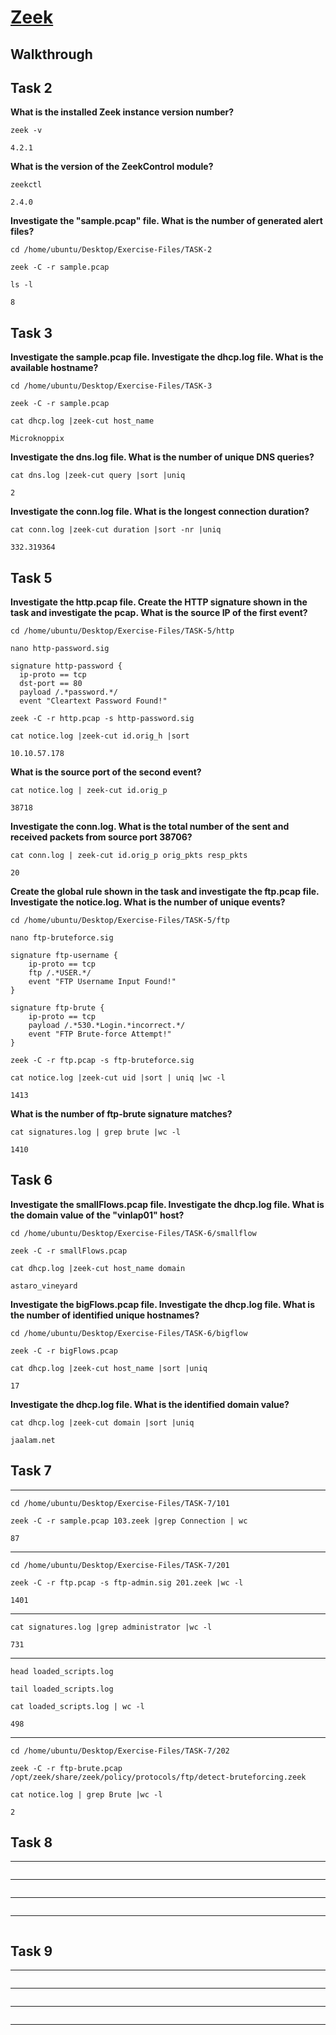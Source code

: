 # [Zeek](https://tryhackme.com/room/zeekbro)

## Walkthrough


## Task 2

**What is the installed Zeek instance version number?**
```shell
zeek -v

4.2.1
```
**What is the version of the ZeekControl module?**
```shell
zeekctl

2.4.0
```

**Investigate the "sample.pcap" file. What is the number of generated alert files?**
```shell
cd /home/ubuntu/Desktop/Exercise-Files/TASK-2

zeek -C -r sample.pcap

ls -l

8
```

## Task 3

**Investigate the sample.pcap file. Investigate the dhcp.log file. What is the available hostname?**
```shell
cd /home/ubuntu/Desktop/Exercise-Files/TASK-3

zeek -C -r sample.pcap

cat dhcp.log |zeek-cut host_name

Microknoppix
```
**Investigate the dns.log file. What is the number of unique DNS queries?**
```shell
cat dns.log |zeek-cut query |sort |uniq

2
```
**Investigate the conn.log file. What is the longest connection duration?**
```shell
cat conn.log |zeek-cut duration |sort -nr |uniq

332.319364
```

## Task 5

**Investigate the http.pcap file. Create the  HTTP signature shown in the task and investigate the pcap. What is the source IP of the first event?**
```shell
cd /home/ubuntu/Desktop/Exercise-Files/TASK-5/http

nano http-password.sig

signature http-password {
  ip-proto == tcp
  dst-port == 80
  payload /.*password.*/
  event "Cleartext Password Found!"

zeek -C -r http.pcap -s http-password.sig

cat notice.log |zeek-cut id.orig_h |sort

10.10.57.178
```
**What is the source port of the second event?**
```shell
cat notice.log | zeek-cut id.orig_p

38718
```
**Investigate the conn.log.
What is the total number of the sent and received packets from source port 38706?**
```shell
cat conn.log | zeek-cut id.orig_p orig_pkts resp_pkts

20
```
**Create the global rule shown in the task and investigate the ftp.pcap file.
Investigate the notice.log. What is the number of unique events?**
```shell
cd /home/ubuntu/Desktop/Exercise-Files/TASK-5/ftp

nano ftp-bruteforce.sig

signature ftp-username {
    ip-proto == tcp
    ftp /.*USER.*/
    event "FTP Username Input Found!"
}

signature ftp-brute {
    ip-proto == tcp
    payload /.*530.*Login.*incorrect.*/
    event "FTP Brute-force Attempt!"
}

zeek -C -r ftp.pcap -s ftp-bruteforce.sig

cat notice.log |zeek-cut uid |sort | uniq |wc -l

1413
```
**What is the number of ftp-brute signature matches?**
```shell
cat signatures.log | grep brute |wc -l

1410
```

## Task 6

**Investigate the smallFlows.pcap file. Investigate the dhcp.log file. What is the domain value of the "vinlap01" host?**
```shell
cd /home/ubuntu/Desktop/Exercise-Files/TASK-6/smallflow

zeek -C -r smallFlows.pcap

cat dhcp.log |zeek-cut host_name domain

astaro_vineyard
```
**Investigate the bigFlows.pcap file. Investigate the dhcp.log file. What is the number of identified unique hostnames?**
```shell
cd /home/ubuntu/Desktop/Exercise-Files/TASK-6/bigflow

zeek -C -r bigFlows.pcap

cat dhcp.log |zeek-cut host_name |sort |uniq 

17
```
**Investigate the dhcp.log file. What is the identified domain value?**
```shell
cat dhcp.log |zeek-cut domain |sort |uniq

jaalam.net
```

## Task 7

****
```shell
cd /home/ubuntu/Desktop/Exercise-Files/TASK-7/101

zeek -C -r sample.pcap 103.zeek |grep Connection | wc

87
```
****
```shell
cd /home/ubuntu/Desktop/Exercise-Files/TASK-7/201

zeek -C -r ftp.pcap -s ftp-admin.sig 201.zeek |wc -l

1401
```
****
```shell
cat signatures.log |grep administrator |wc -l

731
```
****
```shell
head loaded_scripts.log

tail loaded_scripts.log

cat loaded_scripts.log | wc -l

498
```
****
```shell
cd /home/ubuntu/Desktop/Exercise-Files/TASK-7/202

zeek -C -r ftp-brute.pcap /opt/zeek/share/zeek/policy/protocols/ftp/detect-bruteforcing.zeek 

cat notice.log | grep Brute |wc -l

2
```

## Task 8

****
```shell

```
****
```shell

```
****
```shell

```
****
```shell

```

## Task 9

****
```shell

```
****
```shell

```
****
```shell

```
****
```shell

```
